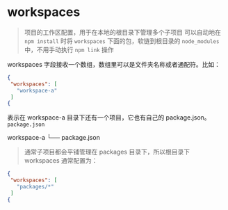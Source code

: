 # workspaces

> 项目的工作区配置，用于在本地的根目录下管理多个子项目
> 可以自动地在 `npm install` 时将 `workspaces` 下面的包，软链到根目录的 `node_modules` 中，不用手动执行 `npm link` 操作
>
workspaces 字段接收一个数组，数组里可以是文件夹名称或者通配符。比如：

```json
{
 "workspaces": [
   "workspace-a"
 ]
{
```

表示在 workspace-a 目录下还有一个项目，它也有自己的 package.json。
`package.json`

workspace-a
  └── package.json

> 通常子项目都会平铺管理在 packages 目录下，所以根目录下 workspaces 通常配置为：

```json
{
 "workspaces": [
   "packages/*"
 ]
{
```
